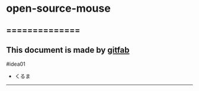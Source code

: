 # open-source-mouse
## ==============
This document is made by [gitfab](http://gitfab.org)
---
#idea01

* くるま


---
